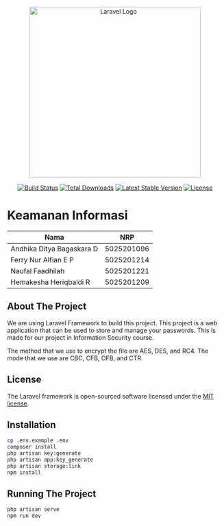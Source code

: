 <p align="center"><a href="https://laravel.com" target="_blank"><img src="https://raw.githubusercontent.com/laravel/art/master/logo-lockup/5%20SVG/2%20CMYK/1%20Full%20Color/laravel-logolockup-cmyk-red.svg" width="400" alt="Laravel Logo"></a></p>

<p align="center">
<a href="https://github.com/laravel/framework/actions"><img src="https://github.com/laravel/framework/workflows/tests/badge.svg" alt="Build Status"></a>
<a href="https://packagist.org/packages/laravel/framework"><img src="https://img.shields.io/packagist/dt/laravel/framework" alt="Total Downloads"></a>
<a href="https://packagist.org/packages/laravel/framework"><img src="https://img.shields.io/packagist/v/laravel/framework" alt="Latest Stable Version"></a>
<a href="https://packagist.org/packages/laravel/framework"><img src="https://img.shields.io/packagist/l/laravel/framework" alt="License"></a>
</p>

# Keamanan Informasi

<!-- team members table -->

| Nama                      | NRP        |
| ------------------------- | ---------- |
| Andhika Ditya Bagaskara D | 5025201096 |
| Ferry Nur Alfian E P      | 5025201214 |
| Naufal Faadhilah          | 5025201221 |
| Hemakesha Heriqbaldi R    | 5025201209 |

<!-- end team members table -->

## About The Project

We are using Laravel Framework to build this project. This project is a web application that can be used to store and manage your passwords. This is made for our project in Information Security course.

The method that we use to encrypt the file are AES, DES, and RC4. The mode that we use are CBC, CFB, OFB, and CTR.

## License

The Laravel framework is open-sourced software licensed under the [MIT license](https://opensource.org/licenses/MIT).

## Installation

```bash
cp .env.example .env
composer install
php artisan key:generate
php artisan app:key_generate
php artisan storage:link
npm install
```

## Running The Project

```bash
php artisan serve
npm run dev
```

